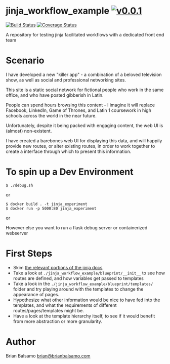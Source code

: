 # jinja_workflow_example [![v0.0.1](https://img.shields.io/badge/version-0.0.1-blue.svg)](https://github.com/bnbalsamo/jinja_workflow_example/releases)

[![Build Status](https://travis-ci.org/bnbalsamo/jinja_workflow_example.svg?branch=master)](https://travis-ci.org/bnbalsamo/jinja_workflow_example) [![Coverage Status](https://coveralls.io/repos/github/bnbalsamo/jinja_workflow_example/badge.svg?branch=master)](https://coveralls.io/github/bnbalsamo/jinja_workflow_example?branch=master)

A repository for testing jinja facilitated workflows with a dedicated front end team

# Scenario

I have developed a new "killer app" - a combination of a beloved television show, as well as social and professional networking sites.

This site is a static social network for fictional people who work in the same office, and who have posted gibberish in Latin.

People can spend hours browsing this content - I imagine it will replace Facebook, LinkedIn, Game of Thrones, and Latin 1 coursework in high schools across the world in the near future.

Unfortunately, despite it being packed with engaging content, the web UI is (almost) non-existent. 

I have created a barebones web UI for displaying this data, and will happily provide new routes, or alter existing routes, in order to work together
to create a interface through which to present this information.

# To spin up a Dev Environment

```$ ./debug.sh```

or

```
$ docker build . -t jinja_experiment
$ docker run -p 5000:80 jinja_experiment
```

or

However else you want to run a flask debug server or containerized webserver

# First Steps

- Skim [the relevant portions of the jinja docs](http://jinja.pocoo.org/docs/2.10/templates/) 
- Take a look at ```./jinja_workflow_example/blueprint/__init__``` to see how routes are defined, and how variables get passed to templates 
- Take a look in the ```./jinja_workflow_example/blueprint/templates/``` folder and try playing around with the templates to change the appearance of pages.
- Hypothesize what other information would be nice to have fed into the templates, and what the requirements of different routes/pages/templates might be.
- Have a look at the template hierarchy itself, to see if it would benefit from more abstraction or more granularity.


# Author
Brian Balsamo <brian@brianbalsamo.com>
